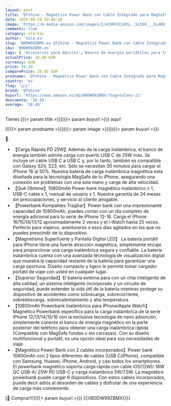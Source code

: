 ```yaml
---
layout: post
title: 'QTshine - Magnético Power Bank con Cable Integrado para MagSafe  10800mAh Bateria Externa Carga Rapida QC4.0+PD 25W USB C Inalámbrica Bateria Portatil con Pantalla LED para Apple Watch/iPhone 16/15/14/13/12'
date: 2025-09-29 19:46:19
image: 'https://m.media-amazon.com/images/I/419RFZCsHtL._SL500_._SL400_.jpg'
comments: true
category: ofertas
author: 'tole.es'
slug: 'B0DW99ZBMX-es QTshine - Magnético Power Bank con Cable Integrado para...'
sku: 'B0DW99ZBMX-es'
tags: [ 'Accesorios para móviles','Bancos de energía portátiles para teléfonos móviles','Cargadores para móviles','Comunicación móvil y accesorios','Electrónica','apple','magsafe','qtshine','🇪🇸', ]
actualPrice: 28.49 EUR
currency: EUR
price: 28.49
comparePrice: 39.95 EUR
prodname: 'QTshine - Magnético Power Bank con Cable Integrado para MagSafe  10800mAh Bateria Externa Carga Rapida QC4.0+PD 25W USB C Inalámbrica Bateria Portatil con Pantalla LED para Apple Watch/iPhone 16/15/14/13/12'
country: 'es'
flag: '🇪🇸'
brand: 'QTshine'
buyurl: 'https://www.amazon.es/dp/B0DW99ZBMX/?tag=tolees-21'
descuento: '28.69'
average: '28.49'
---
```


Tienes [{{< param title >}}]({{< param buyurl >}}) aqui!

[![{{< param prodname >}}]({{< param image >}})]({{< param buyurl >}})

🔎:

- 【Carga Rápida PD 25W】Además de la carga inalámbrica, el banco de energía también admite carga con puerto USB C de 25W máx. Se incluye un cable USB C a USB C y, por lo tanto, también es compatible con Galaxy S24, S23, etc. Sólo se necesitan 30 minutos para cargar el iPhone 16 al 50%. Nuestra batería de carga inalámbrica magnética está diseñada para la tecnología MagSafe de tu iPhone, asegurando una conexión sin problemas con una sola mano y carga de alta velocidad.
- 【Qué Obtiene】10800mAh Power bank magnético inalámbrico x 1, USB-C cable x 1, manual de usuario x 1. Nuestra garantía de 24 meses sin preocupaciones, y servicio al cliente amigable.
- 【Powerbank Kompaktes Tragbar】Power bank con una impresionante capacidad de 10800mAh, puedes contar con un día completo de energía adicional para tu serie de iPhone 12-16. Carga el iPhone 16/15/14/13/12 aproximadamente 2 veces y el i-Watch hasta 25 veces. Perfecto para viajeros, aventureros o esos días agitados en los que no puedes prescindir de tu dispositivo.
- 【Magnetismo Superfuerte y Pantalla Digital LED】 La batería portátil para iPhone tiene una fuerte atracción magnética, simplemente encaje para proporcionar una carga inalámbrica segura y confiable. La batería inalámbrica cuenta con una avanzada tecnología de visualización digital que muestra la capacidad restante de la batería para garantizar una carga oportuna. Diseño compacto y ligero le permite tomar cargador portátil de viaje con usted en cualquier lugar.
- 【Superior Seguridad】El batería externa para con un chip inteligente de alta calidad, un sistema inteligente incorporado y un circuito de seguridad, puede extender la vida útil de la batería mientras protege su dispositivo de accidentes como sobrecarga, sobrecorriente, sobredescarga, sobrecalentamiento y alta temperatura.
- 【10800mAh Powerbank Inalámbrico para iPhone/Apple Watch】Magnético Powerbank específico para la carga inalámbrica de la serie iPhone 12/13/14/15/16 con la exclusiva tecnología de nano adsorción, simplemente conecte el banco de energía magnético en la parte posterior del teléfono para obtener una carga inalámbrica rápida (Compatible con MagSafe fundas o sin carcasas). Con su diseño multifuncional y portátil, es una opción ideal para sus necesidades de viaje.
- 【Magnético Power Bank con 2 cables incorporados】Power bank 10800mAh con 2 tipos diferentes de cables (USB C/iPhone), compatible con Samsung, Huawei, iPhone, Android, y casi todos los smartphones. El powerbank magnético soporta carga rápida con cable iOS(12W)/ 18W QC USB-A/ 25W PD USB-C y carga inalámbrica 5W/7.5W. La magnético powerbank puede cargar 6 dispositivos. Con estos cables incorporados, puede decir adiós al desorden de cables y disfrutar de una experiencia de carga más conveniente.

[🛒 Comprar!!!]({{< param buyurl >}})
{{<world>}}B0DW99ZBMX{{</world>}}
